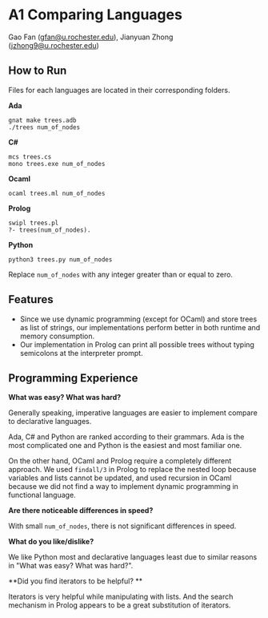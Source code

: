 # A1 Comparing Languages

Gao Fan (gfan@u.rochester.edu), Jianyuan Zhong (jzhong9@u.rochester.edu)

## How to Run

Files for each languages are located in their corresponding folders. 

**Ada**

```
gnat make trees.adb
./trees num_of_nodes
```

**C#**

```
mcs trees.cs
mono trees.exe num_of_nodes
```

**Ocaml**

```
ocaml trees.ml num_of_nodes
```

**Prolog**

```
swipl trees.pl
?- trees(num_of_nodes).
```

**Python**

```
python3 trees.py num_of_nodes
```

Replace `num_of_nodes` with any integer greater than or equal to zero. 

## Features

- Since we use dynamic programming (except for OCaml) and store trees as list of strings, our implementations perform better in both runtime and memory consumption. 
- Our implementation in Prolog can print all possible trees without typing semicolons at the interpreter prompt. 

## Programming Experience

**What was easy?  What was hard?**

Generally speaking, imperative languages are easier to implement compare to declarative languages. 

Ada, C# and Python are ranked according to their grammars. Ada is the most complicated one and Python is the easiest and most familiar one. 

On the other hand, OCaml and Prolog require a completely different approach. We used `findall/3` in Prolog to replace the nested loop because variables and lists cannot be updated, and used recursion in OCaml because we did not find a way to implement dynamic programming in functional language. 

**Are there noticeable differences in speed?**

With small `num_of_nodes`, there is not significant differences in speed. 

**What do you like/dislike?**

We like Python most and declarative languages least due to similar reasons in "What was easy? What was hard?". 

**Did you find iterators to be helpful? **

Iterators is very helpful while manipulating with lists. And the search mechanism in Prolog appears to be a great substitution of iterators. 